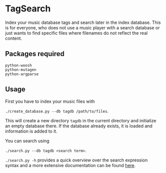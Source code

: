 TagSearch
=========

Index your music database tags and search later in the
index database. This is for everyone, who does not use
a music player with a search database or just wants to
find specific files where filenames do not reflect the
real content.

Packages required
-----------------

```
python-woosh
python-mutagen
python-argparse
```

Usage
-----

First you have to index your music files with

`./create_database.py --db tagdb /path/to/files`.

This will create a new directory `tagdb` in the 
current directory and initialize an empty database
there. If the database already exists, it is loaded
and information is added to it.

You can search using

`./search.py --db tagdb <search term>`.

`./search.py -h` provides a quick overview over the
search expression syntax and a more extensive
documentation can be found 
[here](http://pythonhosted.org/Whoosh/querylang.html).
